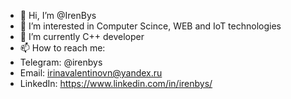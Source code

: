 - 👋 Hi, I’m @IrenBys
- 👀 I’m interested in Computer Scince, WEB and IoT technologies
- 🌱 I’m currently C++ developer
- 📫 How to reach me:
- Telegram: @irenbys
- Email: irinavalentinovn@yandex.ru
- LinkedIn: https://www.linkedin.com/in/irenbys/

<!---
IrenBys/IrenBys is a ✨ special ✨ repository because its `README.md` (this file) appears on your GitHub profile.
You can click the Preview link to take a look at your changes.
--->
